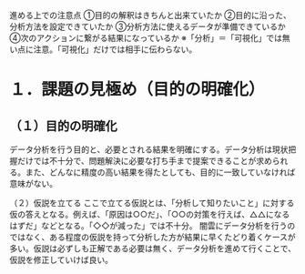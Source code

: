 進める上での注意点
①目的の解釈はきちんと出来ていたか
②目的に沿った、分析方法を設定できていたか
③分析方法に使えるデータが準備できているか
④次のアクションに繋がる結果になっているか
※「分析」＝「可視化」では無い点に注意。「可視化」だけでは相手に伝わらない。

# １．課題の見極め（目的の明確化）
## （１）目的の明確化
データ分析を行う目的と、必要とされる結果を明確にする。データ分析は現状把握だけでは不十分で、問題解決に必要な打ち手まで提案できることが求められる。また、どんなに精度の高い結果を得たとしても、目的に一致していなければ意味がない。

（２）仮説を立てる
ここで立てる仮説とは、「分析して知りたいこと」に対する仮の答えとなる。例えば、「原因は○○だ」、「○○の対策を行えば、△△になるはずだ」などとなる。「◇◇が減った」では不十分。
闇雲にデータ分析を行うのではなく、ある程度の仮説を持って分析した方が結果に早くたどり着くケースが多い。仮説は必ずしも正解である必要は無く、データ分析を進めて行くことで、仮説を修正していけば良い。
